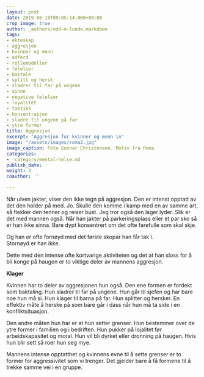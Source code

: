 ```yaml
---
layout: post
date: 2019-06-18T09:05:14.000+00:00
crop_image: true
author: _authors/odd-m-lunde.markdown
tags:
- ekteskap
- aggresjon
- kvinner og menn
- adferd
- rollemodeller
- følelser
- baktale
- splitt og hersk
- sladrer til far på ungene
- sinne
- negative følelser
- loyalitet
- taktikk
- konsentrasjon
- sladre til ungene på far
- ytre former
title: Aggresjon
excerpt: "Aggresjon for kvinner og menn \n"
image: "/assets/images/roma2.jpg"
image_caption: Foto Gunnar Christensen. Motiv fra Roma
categories:
- _category/mental-helse.md
publish_date: 
weight: 3
coauthor: ''

---
```

Når ulven jakter, viser den ikke tegn på aggresjon. Den er intenst opptatt av det den holder på med. Jo. Skulle den komme i kamp med en av samme art, så flekker den tenner og reiser bust. Jeg tror også den lager lyder. Slik er det med mannen også. Når han jakter på parkeringsplass eller et par sko så er han ikke sinna. Bare dypt konsentrert om det ofte farefulle som skal skje.

Og han er ofte fornøyd med det første skopar han får tak i.  
Stornøyd er han ikke.

Dette med den intense ofte kortvarige aktiviteten og det at han sloss for å bli konge på haugen er to viktige deler av mannens aggresjon.

**Klager**

Kvinnen har to deler av aggresjonen hun også. Den ene formen er fordekt som baktaling. Hun sladrer til far på ungene. Hun går til sjefen og har bare noe hun må si. Hun klager til barna på far. Hun splitter og hersker. En effektiv måte å herske på som bare går i dass når hun må ta side i en konfliktsituasjon.

Den andre måten hun har er at hun setter grenser. Hun bestemmer over de ytre former i familien og i bedriften. Hun pukker på lojalitet før arbeidskapasitet og moral. Hun vil bli dyrket eller dronning på haugen. Hvis hun blir sett så roer hun seg mye.

Mannens intense opptatthet og kvinnens evne til å sette grenser er to former for aggressivitet som vi trenger. Det gjelder bare å få formene til å trekke samme vei i en gruppe.